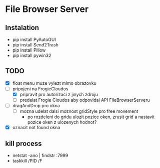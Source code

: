 # File Browser Server

## Instalation

- pip install PyAutoGUI
- pip install Send2Trash
- pip install Pillow
- pip install pywin32

## TODO

- [x] float menu muze vylezt mimo obrazovku
- [ ] pripojeni na FrogieCloudos
    - [x] pripravit pro autorizaci z jinych zdroju
    - [ ] predelat Frogie Cloudos aby odpovidal API FileBrowserServeru
- [ ] dragAndDrop pro okna
    - [ ] mozna udelat dalsi moznost gridStyle pro free movement
        - po rozdeleni do gridu ulozit pozice oken, zrusit grid a nastavit pozice oken z ulozenych hodnot?
- [x] oznacit not found okna

## kill process

- netstat -ano | findstr :7999
- taskkill /PID <PID> /F